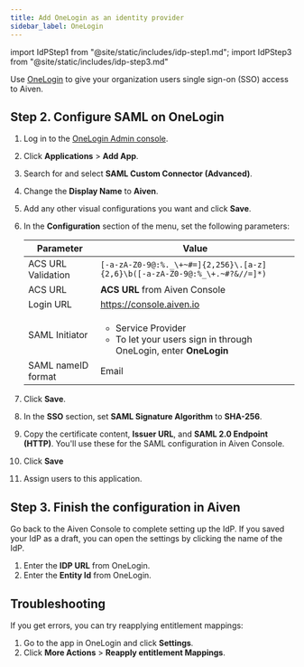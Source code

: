 ```yaml
---
title: Add OneLogin as an identity provider
sidebar_label: OneLogin
---
```

<!-- vale off -->
import IdPStep1 from "@site/static/includes/idp-step1.md";
import IdPStep3 from "@site/static/includes/idp-step3.md"

<!-- vale on -->

Use [OneLogin](https://www.onelogin.com/) to give your organization users single sign-on (SSO) access to Aiven.

<IdPStep1/>

## Step 2. Configure SAML on OneLogin

1.  Log in to the [OneLogin Admin console](https://app.onelogin.com/login).

1.  Click **Applications** > **Add App**.

1.  Search for and select **SAML Custom Connector (Advanced)**.

1.  Change the **Display Name** to **Aiven**.

1.  Add any other visual configurations you want and click **Save**.

1.  In the **Configuration** section of the menu, set the following
    parameters:

    |     Parameter      |                                                   Value                                                    |
    | ------------------ | ---------------------------------------------------------------------------------------------------------- |
    | ACS URL Validation | `[-a-zA-Z0-9@:%._\+~#=]{2,256}\.[a-z]{2,6}\b([-a-zA-Z0-9@:%_\+.~#?&//=]*)`                                 |
    | ACS URL            | **ACS URL** from Aiven Console                                                                             |
    | Login URL          | https://console.aiven.io                                                                                   |
    | SAML Initiator     | <ul><li>Service Provider</li> <li>To let your users sign in through OneLogin, enter **OneLogin**</li></ul> |
    | SAML nameID format | Email                                                                                                      |

1.  Click **Save**.

1.  In the **SSO** section, set **SAML Signature Algorithm** to **SHA-256**.

1.  Copy the certificate content, **Issuer URL**, and
    **SAML 2.0 Endpoint (HTTP)**. You'll use these for the SAML
    configuration in Aiven Console.

1. Click **Save**

1. Assign users to this application.

## Step 3. Finish the configuration in Aiven

Go back to the Aiven Console to complete setting up the IdP. If you saved your IdP as a
draft, you can open the settings by clicking the name of the IdP.

1. Enter the **IDP URL** from OneLogin.
1. Enter the **Entity Id** from OneLogin.
<IdPStep3/>

## Troubleshooting

If you get errors, you can try reapplying entitlement mappings:

1.  Go to the app in OneLogin and click **Settings**.
1.  Click **More Actions** > **Reapply entitlement Mappings**.
